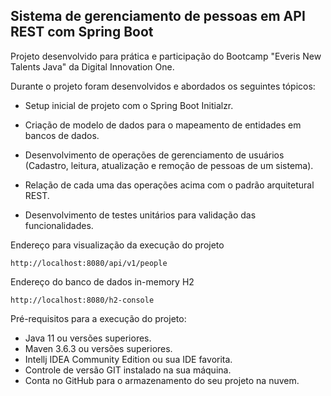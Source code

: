 <h2>Sistema de gerenciamento de pessoas em API REST com Spring Boot</h2>

Projeto desenvolvido para prática e participação do Bootcamp "Everis New Talents Java" da Digital Innovation One.



Durante o projeto foram desenvolvidos e abordados os seguintes tópicos:

* Setup inicial de projeto com o Spring Boot Initialzr.

* Criação de modelo de dados para o mapeamento de entidades em bancos de dados.

* Desenvolvimento de operações de gerenciamento de usuários (Cadastro, leitura, atualização e remoção de pessoas de um sistema).

* Relação de cada uma das operações acima com o padrão arquitetural REST.

* Desenvolvimento de testes unitários para validação das funcionalidades.

  

Endereço para visualização da execução do projeto

```shell script
http://localhost:8080/api/v1/people
```

Endereço do banco de dados in-memory H2

```
http://localhost:8080/h2-console
```


Pré-requisitos para a execução do projeto:

* Java 11 ou versões superiores.
* Maven 3.6.3 ou versões superiores.
* Intellj IDEA Community Edition ou sua IDE favorita.
* Controle de versão GIT instalado na sua máquina.
* Conta no GitHub para o armazenamento do seu projeto na nuvem.
